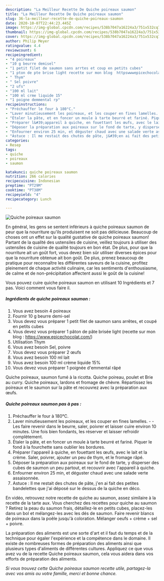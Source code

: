 ```yaml
---
description: "La Meilleur Recette De Quiche poireaux saumon"
title: "La Meilleur Recette De Quiche poireaux saumon"
slug: 36-la-meilleur-recette-de-quiche-poireaux-saumon
date: 2020-10-07T22:44:23.445Z
image: https://img-global.cpcdn.com/recipes/538b7047a16224a3/751x532cq70/quiche-poireaux-saumon-photo-principale-de-la-recette.jpg
thumbnail: https://img-global.cpcdn.com/recipes/538b7047a16224a3/751x532cq70/quiche-poireaux-saumon-photo-principale-de-la-recette.jpg
cover: https://img-global.cpcdn.com/recipes/538b7047a16224a3/751x532cq70/quiche-poireaux-saumon-photo-principale-de-la-recette.jpg
author: Philip Meyer
ratingvalue: 4.4
reviewcount: 6
recipeingredient:
- "4 poireaux"
- "10 g beurre demisel"
- "1 petit filet de saumon sans arrtes et coup en petits cubes"
- "1 pton de pte brise light recette sur mon blog  httpswwwepicechocolatcom"
- " Thym"
- " Sel poivre"
- "2 ufs"
- "100 ml lait"
- "100 ml crme liquide 15"
- "1 poigne demmental rp"
recipeinstructions:
- "Préchauffer le four à 180°C."
- "Laver minutieusement les poireaux, et les couper en fines lamelles.  Les faire revenir dans le beurre, saler, poivrer et laisser cuire environ 10 minutes. Une fois bien fondants, les réserver et laisser refroidir complètement."
- "Étaler la pâte, et en foncer un moule à tarte beurré et fariné. Piquer le fond à la fourchette sans oublier les bordures."
- "Préparer l&#39;appareil à quiche, en fouettant les œufs, avec le lait et la crème. Saler, poivrer, ajouter un peu de thym, et le fromage râpé."
- "Déposer la préparation aux poireaux sur le fond de tarte, y disperser des cubes de saumon un peu partout, et recouvrir avec l&#39;appareil à quiche."
- "Enfourner environ 25 min, et déguster chaud avec une salade verte assaisonnée."
- "Astuce : Il me restait des chutes de pâte, j&#39;en ai fait des petites bandelettes que j&#39;ai déposé sur le dessus de la quiche en déco."
categories:
- Resep
tags:
- quiche
- poireaux
- saumon

katakunci: quiche poireaux saumon 
nutrition: 266 calories
recipecuisine: Indonesian
preptime: "PT29M"
cooktime: "PT38M"
recipeyield: "4"
recipecategory: Lunch

---
```



![Quiche poireaux saumon](https://img-global.cpcdn.com/recipes/538b7047a16224a3/751x532cq70/quiche-poireaux-saumon-photo-principale-de-la-recette.jpg)

En général, les gens se sentent inférieurs à quiche poireaux saumon de peur que la nourriture qu'ils produisent ne soit pas délicieuse. Beaucoup de choses ont un effet sur la qualité gustative de quiche poireaux saumon! Partant de la qualité des ustensiles de cuisine, veillez toujours à utiliser des ustensiles de cuisine de qualité toujours en bon état. De plus, pour que la nourriture ait un goût fort, vous devez bien sûr utiliser diverses épices pour que la nourriture obtenue ait bon goût. De plus, prenez beaucoup de pratique pour reconnaître les différentes saveurs de la cuisine, profitez pleinement de chaque activité culinaire, car les sentiments d'enthousiasme, de calme et de non-précipitation affectent aussi le goût de la cuisine!

<!--inarticleads1-->

Vous pouvez cuire quiche poireaux saumon en utilisant 10 Ingrédients et 7 pas. Voici comment vous faire il.

##### Ingrédients de quiche poireaux saumon :

1. Vous avez besoin 4 poireaux
1. Fournir 10 g beurre demi-sel
1. Vous devez vous préparer 1 petit filet de saumon sans arrêtes, et coupé en petits cubes
1. Vous devez vous préparer 1 pâton de pâte brisée light (recette sur mon blog : https://www.epicechocolat.com/)
1. Utilisation  Thym
1. Vous avez besoin  Sel, poivre
1. Vous devez vous préparer 2 œufs
1. Vous avez besoin 100 ml lait
1. Vous avez besoin 100 ml crème liquide 15%
1. Vous devez vous préparer 1 poignée d&#39;emmental râpé


Quiche poireaux, saumon fumé à la ricotta. Quiche poireau, poulet et Brie au curry. Quiche poireaux, lardons et fromage de chèvre. Répartissez les poireaux et le saumon sur la pâte et recouvrez avec la préparation aux œufs. 

<!--inarticleads2-->

##### Quiche poireaux saumon pas à pas :

1. Préchauffer le four à 180°C.
1. Laver minutieusement les poireaux, et les couper en fines lamelles. -  - Les faire revenir dans le beurre, saler, poivrer et laisser cuire environ 10 minutes. Une fois bien fondants, les réserver et laisser refroidir complètement.
1. Étaler la pâte, et en foncer un moule à tarte beurré et fariné. Piquer le fond à la fourchette sans oublier les bordures.
1. Préparer l&#39;appareil à quiche, en fouettant les œufs, avec le lait et la crème. Saler, poivrer, ajouter un peu de thym, et le fromage râpé.
1. Déposer la préparation aux poireaux sur le fond de tarte, y disperser des cubes de saumon un peu partout, et recouvrir avec l&#39;appareil à quiche.
1. Enfourner environ 25 min, et déguster chaud avec une salade verte assaisonnée.
1. Astuce : Il me restait des chutes de pâte, j&#39;en ai fait des petites bandelettes que j&#39;ai déposé sur le dessus de la quiche en déco.


En vidéo, retrouvez notre recette de quiche au saumon, assez similaire à la recette de la tarte aux. Vous cherchez des recettes pour quiche au saumon ? Retirez la peau du saumon frais, détaillez-le en petits cubes, placez-les dans un bol et mélangez-les avec les dés de saumon. Faire revenir blancs de poireaux dans la poêle jusqu&#39;à coloration. Mélanger oeufs + crème + sel + poivre. 

<!--inarticleads1-->

<p>
La préparation des aliments est une sorte d'art et il faut du temps et de la technique pour égaler l'expérience et la compétence dans le domaine. Il existe de nombreuses formes de préparation des aliments ainsi que plusieurs types d'aliments de différentes cultures. Appliquez ce que vous avez vu de la recette Quiche poireaux saumon, cela vous aidera dans vos efforts de préparation des aliments.
</p>

<p>
<i>Si vous trouvez cette Quiche poireaux saumon recette utile, partagez-la avec vos amis ou votre famille, merci et bonne chance.</i>
</p>
